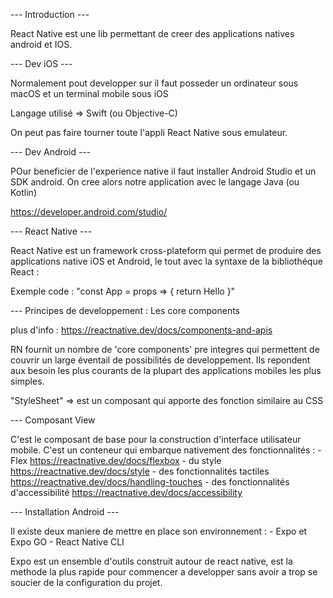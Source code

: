 --- Introduction ---

React Native est une lib permettant de creer des applications natives android et IOS.

--- Dev iOS ---

Normalement pout developper sur il faut posseder un ordinateur sous macOS et un terminal mobile sous iOS

Langage utilisé => Swift (ou Objective-C)

On peut pas faire tourner toute l'appli React Native sous emulateur.

--- Dev Android ---

POur beneficier de l'experience native il faut installer Android Studio et un SDK android. On cree alors notre application avec le langage Java (ou Kotlin)

https://developer.android.com/studio/

--- React Native ---

React Native est un framework cross-plateform qui permet de produire des applications native iOS et Android, le tout avec la syntaxe de la bibliothéque React :

Exemple code :
	"const App = props => {
		return <View>
			<Text>Hello</Text>
		</View>}"

--- Principes de developpement : Les core components

plus d'info : https://reactnative.dev/docs/components-and-apis

RN fournit un nombre de 'core components' pre integres qui permettent de couvrir un large éventail de possibilités de developpement. Ils repondent aux besoin les plus courants de la plupart des applications mobiles les plus simples.

"StyleSheet" => est un composant qui apporte des fonction similaire au CSS

--- Composant View

C'est le composant de base pour la construction d'interface utilisateur mobile.
C'est un conteneur qui embarque nativement des fonctionnalités : 
	- Flex https://reactnative.dev/docs/flexbox
	- du style https://reactnative.dev/docs/style
	- des fonctionnalités tactiles https://reactnative.dev/docs/handling-touches
	- des fonctionnalités d'accessibilité https://reactnative.dev/docs/accessibility


--- Installation Android  ---

Il existe deux maniere de mettre en place son environnement :
	- Expo et Expo GO
	- React Native CLI

Expo est un ensemble d'outils construit autour de react native, est la methode la plus rapide pour commencer a developper sans avoir a trop se soucier de la configuration du projet.